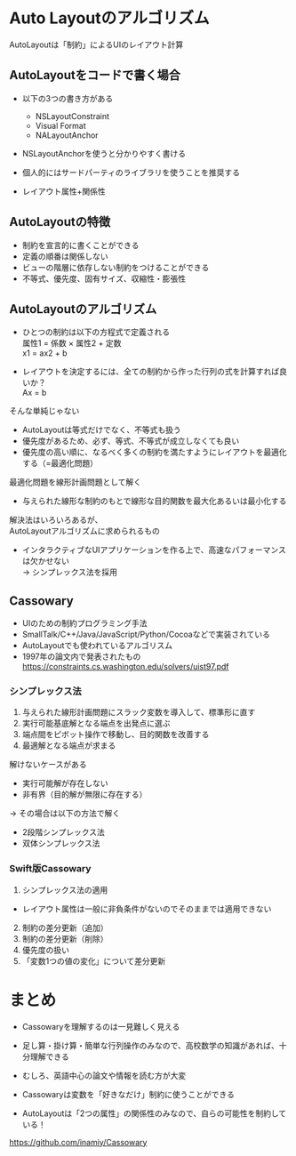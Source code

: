 # Auto Layoutのアルゴリズム

AutoLayoutは「制約」によるUIのレイアウト計算
## AutoLayoutをコードで書く場合
* 以下の3つの書き方がある
  * NSLayoutConstraint
  * Visual Format
  * NALayoutAnchor  

* NSLayoutAnchorを使うと分かりやすく書ける
* 個人的にはサードパーティのライブラリを使うことを推奨する

* レイアウト属性+関係性

## AutoLayoutの特徴
* 制約を宣言的に書くことができる
* 定義の順番は関係しない
* ビューの階層に依存しない制約をつけることができる
* 不等式、優先度、固有サイズ、収縮性・膨張性

## AutoLayoutのアルゴリズム
* ひとつの制約は以下の方程式で定義される  
属性1  = 係数 × 属性2 + 定数  
x1 = ax2 + b

* レイアウトを決定するには、全ての制約から作った行列の式を計算すれば良いか？  
Ax = b  


そんな単純じゃない
* AutoLayoutは等式だけでなく、不等式も扱う
* 優先度があるため、必ず、等式、不等式が成立しなくても良い
* 優先度の高い順に、なるべく多くの制約を満たすようにレイアウトを最適化する（=最適化問題）

最適化問題を線形計画問題として解く
* 与えられた線形な制約のもとで線形な目的関数を最大化あるいは最小化する

解決法はいろいろあるが、  
AutoLayoutアルゴリズムに求められるもの
* インタラクティブなUIアプリケーションを作る上で、高速なパフォーマンスは欠かせない  
-> シンプレックス法を採用

## Cassowary
* UIのための制約プログラミング手法
* SmallTalk/C++/Java/JavaScript/Python/Cocoaなどで実装されている
* AutoLayoutでも使われているアルゴリスム
* 1997年の論文内で発表されたもの  
https://constraints.cs.washington.edu/solvers/uist97.pdf

### シンプレックス法

1. 与えられた線形計画問題にスラック変数を導入して、標準形に直す
2. 実行可能基底解となる端点を出発点に選ぶ
3. 端点間をピボット操作で移動し、目的関数を改善する
4. 最適解となる端点が求まる  

解けないケースがある
* 実行可能解が存在しない
* 非有界（目的解が無限に存在する）

-> その場合は以下の方法で解く
* 2段階シンプレックス法
* 双体シンプレックス法

### Swift版Cassowary
1. シンプレックス法の適用
  * レイアウト属性は一般に非負条件がないのでそのままでは適用できない
2. 制約の差分更新（追加）
3. 制約の差分更新（削除）
4. 優先度の扱い
5. 「変数1つの値の変化」について差分更新

# まとめ
* Cassowaryを理解するのは一見難しく見える
* 足し算・掛け算・簡単な行列操作のみなので、高校数学の知識があれば、十分理解できる
* むしろ、英語中心の論文や情報を読む方が大変

* Cassowaryは変数を「好きなだけ」制約に使うことができる
* AutoLayoutは「2つの属性」の関係性のみなので、自らの可能性を制約している！

https://github.com/inamiy/Cassowary
